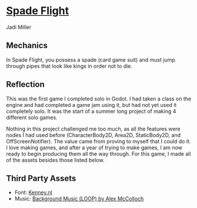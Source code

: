 # [Spade Flight](https://prismatoad.itch.io/spade-flight)
Jadi Miller

## Mechanics
In Spade Flight, you possess a spade (card game suit) and must jump through pipes that look like kings in order not to die. 

## Reflection

This was the first game I completed solo in Godot. I had taken a class on the engine and had completed a game jam using it, but had not yet used it completely solo. It was the start of a summer long project of making 4 different solo games.

Nothing in this project challenged me too much, as all the features were nodes I had used before (CharacterBody2D, Area2D, StaticBody2D, and OffScreenNotifier). The value came from proving to myself that I could do it. I love making games, and after a year of trying to make games, I am now ready to begin producing them all the way through. For this game, I made all of the assets besides those listed below.

## Third Party Assets
- Font: [Kenney.nl](https://www.kenney.nl/assets/kenney-fonts)
- Music: [Background Music (LOOP) by Alex McColloch](https://opengameart.org/content/background-music-loop)
